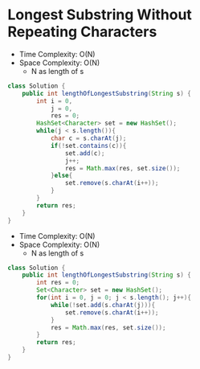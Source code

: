 # Longest Substring Without Repeating Characters

- Time Complexity: O(N)
- Space Complexity: O(N)
  - N as length of s

```java
class Solution {
    public int lengthOfLongestSubstring(String s) {
        int i = 0,
            j = 0,
            res = 0;
        HashSet<Character> set = new HashSet();
        while(j < s.length()){
            char c = s.charAt(j);
            if(!set.contains(c)){
                set.add(c);
                j++;
                res = Math.max(res, set.size());
            }else{
                set.remove(s.charAt(i++));
            }
        }
        return res;
    }
}
```

- Time Complexity: O(N)
- Space Complexity: O(N)
  - N as length of s

```java
class Solution {
    public int lengthOfLongestSubstring(String s) {
        int res = 0;
        Set<Character> set = new HashSet();
        for(int i = 0, j = 0; j < s.length(); j++){
            while(!set.add(s.charAt(j))){
                set.remove(s.charAt(i++));
            }
            res = Math.max(res, set.size());
        }
        return res;
    }
}
```